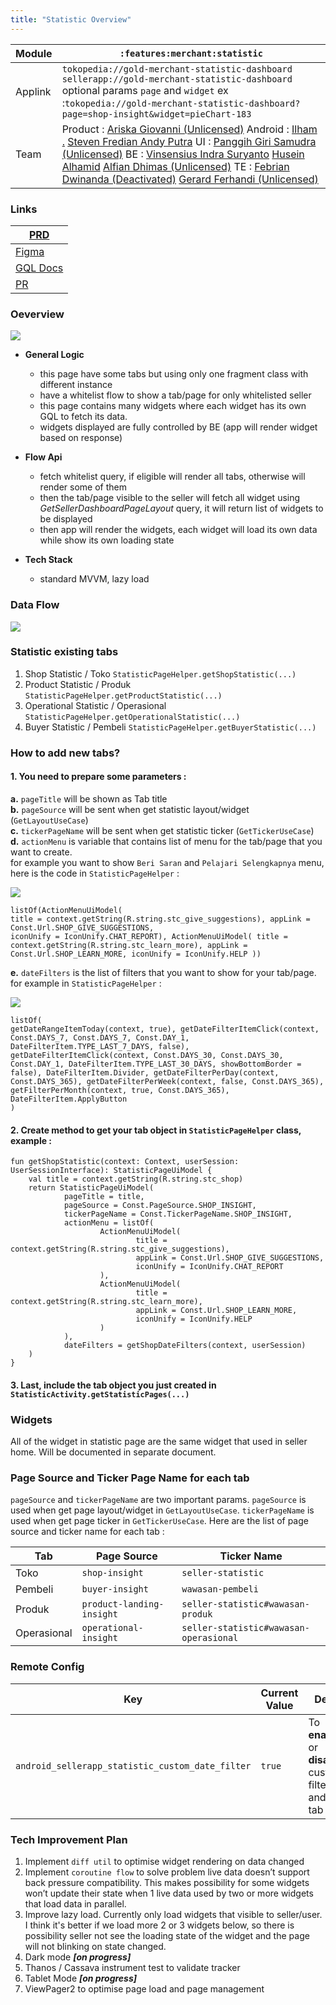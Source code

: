```yaml
---
title: "Statistic Overview"
---
```



| Module | `:features:merchant:statistic` |
| --- | --- |
| Applink | `tokopedia://gold-merchant-statistic-dashboard` `sellerapp://gold-merchant-statistic-dashboard` optional params `page` and `widget` ex :`tokopedia://gold-merchant-statistic-dashboard?page=shop-insight&widget=pieChart-183` |
| Team | Product : [Ariska Giovanni (Unlicensed)](https://tokopedia.atlassian.net/wiki/people/5ca55b55307b0637cbbd86f9?ref=confluence) Android : [Ilham .](https://tokopedia.atlassian.net/wiki/people/5de4d2148743750d00b7cc12?ref=confluence) [Steven Fredian Andy Putra](https://tokopedia.atlassian.net/wiki/people/557058:20782bf2-2a29-413c-b75c-ce30c92cad9e?ref=confluence) UI : [Panggih Giri Samudra (Unlicensed)](https://tokopedia.atlassian.net/wiki/people/5fd6f8628332a1010e017da7?ref=confluence) BE : [Vinsensius Indra Suryanto](https://tokopedia.atlassian.net/wiki/people/5fc483cb31795a006fac23c1?ref=confluence) [Husein Alhamid](https://tokopedia.atlassian.net/wiki/people/5eb5859986d01b0b7d2a8bf5?ref=confluence) [Alfian Dhimas (Unlicensed)](https://tokopedia.atlassian.net/wiki/people/5cc284cc3d24270e75a90c2c?ref=confluence) TE : [Febrian Dwinanda (Deactivated)](https://tokopedia.atlassian.net/wiki/people/5fc88cf69592df00763a8ddd?ref=confluence) [Gerard Ferhandi (Unlicensed)](https://tokopedia.atlassian.net/wiki/people/5d84a69f696ec70c3366e75c?ref=confluence)  |

### Links



| [PRD](https://tokopedia.atlassian.net/wiki/spaces/~354932339/pages/755957825/Insight+Platform+Statistic+Overview+on+Seller+App) |
| --- |
| [Figma](https://www.figma.com/file/BYkpm4fygCngb6rspEdL9s/%5BAll-Platform---Seller%5D-Statistic-Navigation?node-id=364%3A10690) |
| [GQL Docs](/wiki/spaces/~354932339/pages/719618522/Version+3) |
| [PR](https://github.com/tokopedia/android-tokopedia-core/pull/14222) |

### Oeverview

![](http://docs-android.tokopedia.net/images/docs/features/statistic_main_page)

- **General Logic**


	- this page have some tabs but using only one fragment class with different instance
	- have a whitelist flow to show a tab/page for only whitelisted seller
	- this page contains many widgets where each widget has its own GQL to fetch its data.
	- widgets displayed are fully controlled by BE (app will render widget based on response)
- **Flow Api**


	- fetch whitelist query, if eligible will render all tabs, otherwise will render some of them
	- then the tab/page visible to the seller will fetch all widget using *GetSellerDashboardPageLayout* query, it will return list of widgets to be displayed
	- then app will render the widgets, each widget will load its own data while show its own loading state
- **Tech Stack**


	- standard MVVM, lazy load

### Data Flow

![](http://docs-android.tokopedia.net/images/docs/features/statistic_data_flow.png)

### Statistic existing tabs

1. Shop Statistic / Toko `StatisticPageHelper.getShopStatistic(...)`
2. Product Statistic / Produk `StatisticPageHelper.getProductStatistic(...)`
3. Operational Statistic / Operasional `StatisticPageHelper.getOperationalStatistic(...)`
4. Buyer Statistic / Pembeli `StatisticPageHelper.getBuyerStatistic(...)`

### How to add new tabs?

#### 1. You need to prepare some parameters :

 **a.** `pageTitle` will be shown as Tab title  
 **b.** `pageSource` will be sent when get statistic layout/widget (`GetLayoutUseCase`)  
 **c.** `tickerPageName` will be sent when get statistic ticker (`GetTickerUseCase`)  
 **d.** `actionMenu` is variable that contains list of menu for the tab/page that you want to create.   
 for example you want to show `Beri Saran` and `Pelajari Selengkapnya` menu, here is the code in `StatisticPageHelper` :

![](http://docs-android.tokopedia.net/images/docs/features/statistic_action_other_menu.jpg)

`listOf(ActionMenuUiModel(`   
`title = context.getString(R.string.stc_give_suggestions), appLink = Const.Url.SHOP_GIVE_SUGGESTIONS,`   
`iconUnify = IconUnify.CHAT_REPORT), ActionMenuUiModel( title = context.getString(R.string.stc_learn_more), appLink = Const.Url.SHOP_LEARN_MORE, iconUnify = IconUnify.HELP ))`  


 **e.** `dateFilters` is the list of filters that you want to show for your tab/page. for example in `StatisticPageHelper` :

![](http://docs-android.tokopedia.net/images/docs/features/statistic_action_date_filter.jpg)

`listOf(`   
`getDateRangeItemToday(context, true), getDateFilterItemClick(context, Const.DAYS_7, Const.DAYS_7, Const.DAY_1, DateFilterItem.TYPE_LAST_7_DAYS, false), getDateFilterItemClick(context, Const.DAYS_30, Const.DAYS_30, Const.DAY_1, DateFilterItem.TYPE_LAST_30_DAYS, showBottomBorder = false), DateFilterItem.Divider, getDateFilterPerDay(context, Const.DAYS_365), getDateFilterPerWeek(context, false, Const.DAYS_365), getFilterPerMonth(context, true, Const.DAYS_365), DateFilterItem.ApplyButton`   
`)`

#### 2. Create method to get your tab object in `StatisticPageHelper` class, example :



```
fun getShopStatistic(context: Context, userSession: UserSessionInterface): StatisticPageUiModel {
    val title = context.getString(R.string.stc_shop)
    return StatisticPageUiModel(
            pageTitle = title,
            pageSource = Const.PageSource.SHOP_INSIGHT,
            tickerPageName = Const.TickerPageName.SHOP_INSIGHT,
            actionMenu = listOf(
                    ActionMenuUiModel(
                            title = context.getString(R.string.stc_give_suggestions),
                            appLink = Const.Url.SHOP_GIVE_SUGGESTIONS,
                            iconUnify = IconUnify.CHAT_REPORT
                    ),
                    ActionMenuUiModel(
                            title = context.getString(R.string.stc_learn_more),
                            appLink = Const.Url.SHOP_LEARN_MORE,
                            iconUnify = IconUnify.HELP
                    )
            ),
            dateFilters = getShopDateFilters(context, userSession)
    )
}
```

#### 3. Last, include the tab object you just created in `StatisticActivity.getStatisticPages(...)`

### Widgets

All of the widget in statistic page are the same widget that used in seller home. Will be documented in separate document.

### Page Source and Ticker Page Name for each tab

`pageSource` and `tickerPageName` are two important params. `pageSource` is used when get page layout/widget in `GetLayoutUseCase`. `tickerPageName` is used when get page ticker in `GetTickerUseCase`. Here are the list of page source and ticker name for each tab :



| **Tab** | **Page Source** | **Ticker Name** |
| --- | --- | --- |
| Toko | `shop-insight` | `seller-statistic` |
| Pembeli | `buyer-insight` | `wawasan-pembeli` |
| Produk | `product-landing-insight` | `seller-statistic#wawasan-produk` |
| Operasional | `operational-insight` | `seller-statistic#wawasan-operasional` |

### Remote Config



| **Key** | **Current Value** | **Description** | **Status** |
| --- | --- | --- | --- |
| `android_sellerapp_statistic_custom_date_filter` | `true` | To **enable**(`true`) or **disable**(`false`) custom date filter on **Shop** and **Product** tab | active |

### Tech Improvement Plan

1. Implement `diff util` to optimise widget rendering on data changed
2. Implement `coroutine flow` to solve problem live data doesn’t support back pressure compatibility. This makes possibility for some widgets won’t update their state when 1 live data used by two or more widgets that load data in parallel.
3. Improve lazy load. Currently only load widgets that visible to seller/user. I think it's better if we load more 2 or 3 widgets below, so there is possibility seller not see the loading state of the widget and the page will not blinking on state changed.
4. Dark mode ***[on progress]***
5. Thanos / Cassava instrument test to validate tracker
6. Tablet Mode ***[on progress]***
7. ViewPager2 to optimise page load and page management
